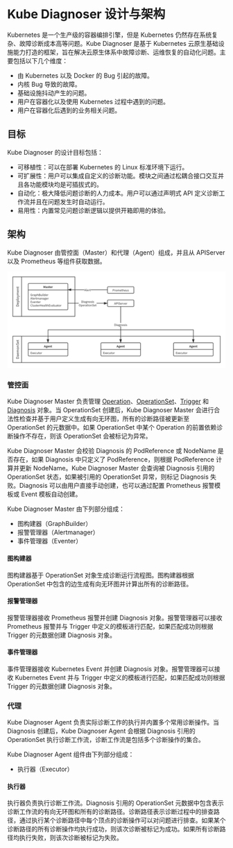 # Kube Diagnoser 设计与架构

Kubernetes 是一个生产级的容器编排引擎，但是 Kubernetes 仍然存在系统复杂、故障诊断成本高等问题。Kube Diagnoser 是基于 Kubernetes 云原生基础设施能力打造的框架，旨在解决云原生体系中故障诊断、运维恢复的自动化问题。主要包括以下几个维度：

* 由 Kubernetes 以及 Docker 的 Bug 引起的故障。
* 内核 Bug 导致的故障。
* 基础设施抖动产生的问题。
* 用户在容器化以及使用 Kubernetes 过程中遇到的问题。
* 用户在容器化后遇到的业务相关问题。

## 目标

Kube Diagnoser 的设计目标包括：

* 可移植性：可以在部署 Kubernetes 的 Linux 标准环境下运行。
* 可扩展性：用户可以集成自定义的诊断功能。模块之间通过松耦合接口交互并且各功能模块均是可插拔式的。
* 自动化：极大降低问题诊断的人力成本。用户可以通过声明式 API 定义诊断工作流并且在问题发生时自动运行。
* 易用性：内置常见问题诊断逻辑以提供开箱即用的体验。

## 架构

Kube Diagnoser 由管控面（Master）和代理（Agent）组成，并且从 APIServer 以及 Prometheus 等组件获取数据。

![Architecture](../images/kube-diagnoser-architecture.png)

### 管控面

Kube Diagnoser Master 负责管理 [Operation](./graph-based-pipeline.md#operation)、[OperationSet](./graph-based-pipeline.md#operationset)、[Trigger](./graph-based-pipeline.md#trigger) 和 [Diagnosis](./diagnosis.md) 对象。当 OperationSet 创建后，Kube Diagnoser Master 会进行合法性检查并基于用户定义生成有向无环图，所有的诊断路径被更新至 OperationSet 的元数据中。如果 OperationSet 中某个 Operation 的前置依赖诊断操作不存在，则该 OperationSet 会被标记为异常。

Kube Diagnoser Master 会校验 Diagnosis 的 PodReference 或 NodeName 是否存在，如果 Diagnosis 中只定义了 PodReference，则根据 PodReference 计算并更新 NodeName。Kube Diagnoser Master 会查询被 Diagnosis 引用的 OperationSet 状态，如果被引用的 OperationSet 异常，则标记 Diagnosis 失败。Diagnosis 可以由用户直接手动创建，也可以通过配置 Prometheus 报警模板或 Event 模板自动创建。

Kube Diagnoser Master 由下列部分组成：

* 图构建器（GraphBuilder）
* 报警管理器（Alertmanager）
* 事件管理器（Eventer）

#### 图构建器

图构建器基于 OperationSet 对象生成诊断运行流程图。图构建器根据 OperationSet 中包含的边生成有向无环图并计算出所有的诊断路径。

#### 报警管理器

报警管理器接收 Prometheus 报警并创建 Diagnosis 对象。报警管理器可以接收 Prometheus 报警并与 Trigger 中定义的模板进行匹配，如果匹配成功则根据 Trigger 的元数据创建 Diagnosis 对象。

#### 事件管理器

事件管理器接收 Kubernetes Event 并创建 Diagnosis 对象。报警管理器可以接收 Kubernetes Event 并与 Trigger 中定义的模板进行匹配，如果匹配成功则根据 Trigger 的元数据创建 Diagnosis 对象。

### 代理

Kube Diagnoser Agent 负责实际诊断工作的执行并内置多个常用诊断操作。当 Diagnosis 创建后，Kube Diagnoser Agent 会根据 Diagnosis 引用的 OperationSet 执行诊断工作流，诊断工作流是包括多个诊断操作的集合。

Kube Diagnoser Agent 组件由下列部分组成：

* 执行器（Executor）

#### 执行器

执行器负责执行诊断工作流。Diagnosis 引用的 OperationSet 元数据中包含表示诊断工作流的有向无环图和所有的诊断路径。诊断路径表示诊断过程中的排查路径，通过执行某个诊断路径中每个顶点的诊断操作可以对问题进行排查。如果某个诊断路径的所有诊断操作均执行成功，则该次诊断被标记为成功。如果所有诊断路径均执行失败，则该次诊断被标记为失败。
